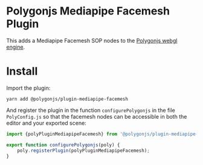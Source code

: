 # Polygonjs Mediapipe Facemesh Plugin

This adds a Mediapipe Facemesh SOP nodes to the [Polygonjs webgl engine](https://polygonjs.com).

# Install

Import the plugin:

`yarn add @polygonjs/plugin-mediapipe-facemesh`

And register the plugin in the function `configurePolygonjs` in the file `PolyConfig.js` so that the facemesh nodes can be accessible in both the editor and your exported scene:

```js
import {polyPluginMediapipeFacemesh} from '@polygonjs/plugin-mediapipe-facemesh/dist/src/index';

export function configurePolygonjs(poly) {
	poly.registerPlugin(polyPluginMediapipeFacemesh);
}
```
